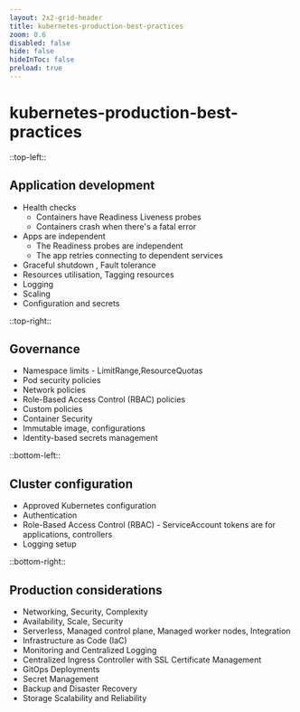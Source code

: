```yaml
---
layout: 2x2-grid-header 
title: kubernetes-production-best-practices  
zoom: 0.6   
disabled: false 
hide: false 
hideInToc: false    
preload: true   
---
```


<!--
https://learnk8s.io/production-best-practices
-->

# kubernetes-production-best-practices   

::top-left::
## Application development     
- Health checks
  - Containers have Readiness Liveness probes
  - Containers crash when there's a fatal error
- Apps are independent
  - The Readiness probes are independent
  - The app retries connecting to dependent services
- Graceful shutdown  , Fault tolerance
- Resources utilisation, Tagging resources
- Logging
- Scaling
- Configuration and secrets

::top-right::
## Governance    
- Namespace limits - LimitRange,ResourceQuotas
- Pod security policies
- Network policies
- Role-Based Access Control (RBAC) policies
- Custom policies
- Container Security  
- Immutable image, configurations
- Identity-based secrets management

::bottom-left::
## Cluster configuration    
- Approved Kubernetes configuration
- Authentication
- Role-Based Access Control (RBAC) - ServiceAccount tokens are for applications, controllers
- Logging setup


::bottom-right::
## Production considerations
- Networking, Security, Complexity
- Availability, Scale, Security
- Serverless, Managed control plane, Managed worker nodes, Integration
- Infrastructure as Code (IaC) 
- Monitoring and Centralized Logging
- Centralized Ingress Controller with SSL Certificate Management 
- GitOps Deployments 
- Secret Management
- Backup and Disaster Recovery
- Storage Scalability and Reliability





